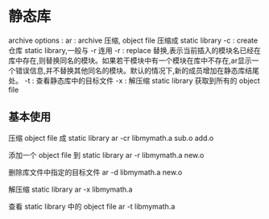 # 静态库

archive options :
ar : archive 压缩, object file 压缩成 static library
-c : create 仓库 static library,一般与 -r 连用
-r : replace 替换,表示当前插入的模块名已经在库中存在,则替换同名的模块。如果若干模块中有一个模块在库中不存在,ar显示一个错误信息,并不替换其他同名的模块。默认的情况下,新的成员增加在静态库结尾处。
-t : 查看静态库中的目标文件
-x : 解压缩 static library 获取到所有的 object file

## 基本使用

压缩 object file 成 static library
ar -cr libmymath.a sub.o add.o

添加一个 object file 到 static library
ar -r libmymath.a new.o

删除库文件中指定的目标文件
ar -d libmymath.a new.o

解压缩 static library
ar -x libmymath.a

查看 static library 中的 object file
ar -t libmymath.a
